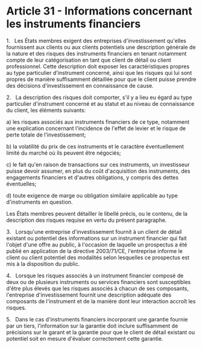 # Article 31 - Informations concernant les instruments financiers


1.   Les États membres exigent des entreprises d'investissement qu'elles fournissent aux clients ou aux clients potentiels une description générale de la nature et des risques des instruments financiers en tenant notamment compte de leur catégorisation en tant que client de détail ou client professionnel. Cette description doit exposer les caractéristiques propres au type particulier d'instrument concerné, ainsi que les risques qui lui sont propres de manière suffisamment détaillée pour que le client puisse prendre des décisions d'investissement en connaissance de cause.

2.   La description des risques doit comporter, s'il y a lieu eu égard au type particulier d'instrument concerné et au statut et au niveau de connaissance du client, les éléments suivants:

a) les risques associés aux instruments financiers de ce type, notamment une explication concernant l'incidence de l'effet de levier et le risque de perte totale de l'investissement;

b) la volatilité du prix de ces instruments et le caractère éventuellement limité du marché où ils peuvent être négociés;

c) le fait qu'en raison de transactions sur ces instruments, un investisseur puisse devoir assumer, en plus du coût d'acquisition des instruments, des engagements financiers et d'autres obligations, y compris des dettes éventuelles;

d) toute exigence de marge ou obligation similaire applicable au type d'instruments en question.

Les États membres peuvent détailler le libellé précis, ou le contenu, de la description des risques requise en vertu du présent paragraphe.

3.   Lorsqu'une entreprise d'investissement fournit à un client de détail existant ou potentiel des informations sur un instrument financier qui fait l'objet d'une offre au public, à l'occasion de laquelle un prospectus a été publié en application de la directive 2003/71/CE, l'entreprise informe le client ou client potentiel des modalités selon lesquelles ce prospectus est mis à la disposition du public.

4.   Lorsque les risques associés à un instrument financier composé de deux ou de plusieurs instruments ou services financiers sont susceptibles d'être plus élevés que les risques associés à chacun de ses composants, l'entreprise d'investissement fournit une description adéquate des composants de l'instrument et de la manière dont leur interaction accroît les risques.

5.   Dans le cas d'instruments financiers incorporant une garantie fournie par un tiers, l'information sur la garantie doit inclure suffisamment de précisions sur le garant et la garantie pour que le client de détail existant ou potentiel soit en mesure d'évaluer correctement cette garantie.
